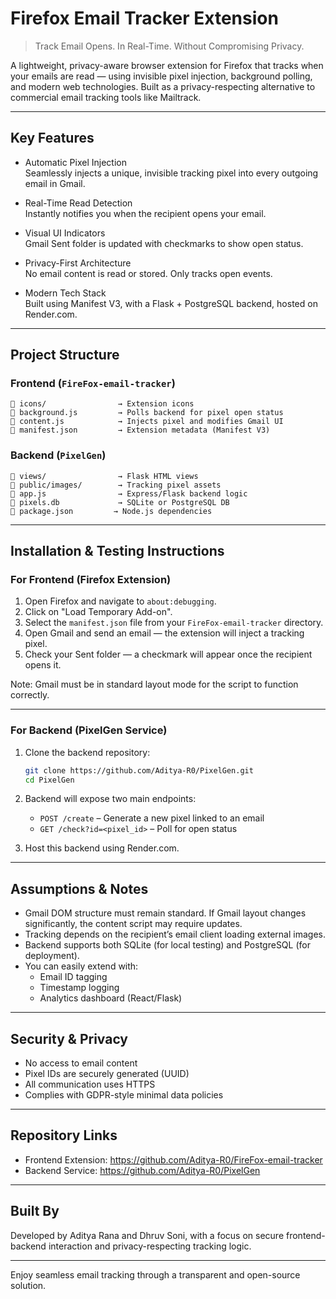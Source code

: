 # Firefox Email Tracker Extension

> Track Email Opens. In Real-Time. Without Compromising Privacy.

A lightweight, privacy-aware browser extension for Firefox that tracks when your emails are read — using invisible pixel injection, background polling, and modern web technologies. Built as a privacy-respecting alternative to commercial email tracking tools like Mailtrack.

---

## Key Features

- Automatic Pixel Injection  
  Seamlessly injects a unique, invisible tracking pixel into every outgoing email in Gmail.

- Real-Time Read Detection  
  Instantly notifies you when the recipient opens your email.

- Visual UI Indicators  
  Gmail Sent folder is updated with checkmarks to show open status.

- Privacy-First Architecture  
  No email content is read or stored. Only tracks open events.

- Modern Tech Stack  
  Built using Manifest V3, with a Flask + PostgreSQL backend, hosted on Render.com.

---

## Project Structure

### Frontend (`FireFox-email-tracker`)
```
📁 icons/                → Extension icons  
📄 background.js         → Polls backend for pixel open status  
📄 content.js            → Injects pixel and modifies Gmail UI  
📄 manifest.json         → Extension metadata (Manifest V3)
```

### Backend (`PixelGen`)
```
📁 views/                → Flask HTML views
📁 public/images/        → Tracking pixel assets  
📄 app.js                → Express/Flask backend logic  
📄 pixels.db             → SQLite or PostgreSQL DB  
📄 package.json         → Node.js dependencies  
```

---

## Installation & Testing Instructions

### For Frontend (Firefox Extension)

1. Open Firefox and navigate to `about:debugging`.
2. Click on "Load Temporary Add-on".
3. Select the `manifest.json` file from your `FireFox-email-tracker` directory.
4. Open Gmail and send an email — the extension will inject a tracking pixel.
5. Check your Sent folder — a checkmark will appear once the recipient opens it.

Note: Gmail must be in standard layout mode for the script to function correctly.

---

### For Backend (PixelGen Service)

1. Clone the backend repository:
   ```bash
   git clone https://github.com/Aditya-R0/PixelGen.git
   cd PixelGen
   ```

2. Backend will expose two main endpoints:
   - `POST /create` – Generate a new pixel linked to an email
   - `GET /check?id=<pixel_id>` – Poll for open status

3. Host this backend using Render.com.

---

## Assumptions & Notes

- Gmail DOM structure must remain standard. If Gmail layout changes significantly, the content script may require updates.
- Tracking depends on the recipient’s email client loading external images.
- Backend supports both SQLite (for local testing) and PostgreSQL (for deployment).
- You can easily extend with:
  - Email ID tagging
  - Timestamp logging
  - Analytics dashboard (React/Flask)

---

## Security & Privacy

- No access to email content  
- Pixel IDs are securely generated (UUID)  
- All communication uses HTTPS  
- Complies with GDPR-style minimal data policies

---

## Repository Links

- Frontend Extension: https://github.com/Aditya-R0/FireFox-email-tracker  
- Backend Service: https://github.com/Aditya-R0/PixelGen

---

## Built By

Developed by Aditya Rana and Dhruv Soni, with a focus on secure frontend-backend interaction and privacy-respecting tracking logic.

---

Enjoy seamless email tracking through a transparent and open-source solution.
